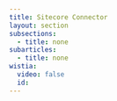```yaml
---
title: Sitecore Connector
layout: section
subsections:
  - title: none
subarticles:
  - title: none
wistia:
  video: false
  id:
---
```

